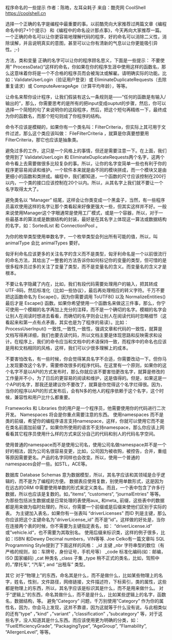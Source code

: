 程序命名的一些提示
作者：陈皓，左耳朵耗子
来自：酷壳网 CoolShell https://coolshell.cn

选择一个正确的名字是编程中最重要的事。以前酷壳向大家推荐过两篇文章《编程命名中的7+1个提示》 和《编程中的命名设计那点事》，今天再向大家推荐一篇。一个正确的命名可以让你更容易地理解代码的程序，好的命名可以消除二义性，消除误解，并且说明真实的意图，甚至可以让你有清新的气息以让你更能吸引异性。;-)

方法，类和变量
正确的名字可以让你的程序顾名思义，下面是一些提示：
不要使用” ProcessData()“这样的命名，你如果在你的程序生涯中使用这样的函数名，那么这意味着你将是一个不合格的程序员而会被淘汰或解雇。请明确实际的功能。比如：ValidateUserLogin（验证用户登录）或 EliminateDuplicateRequests（去除重复请求）或 ComputeAverageAge（计算平均年龄），等等。

让命名来帮你设计程序，让我们假装有这么一条规则是——“任何的函数是有输入/输出的”，那么，你需要思考的是所有的把input变成ouptut的步骤，然后，你可以选择一个简短的句了来说明你的这段程序，然后，把这个短句再精练一下，最终成为你的函数名，而那个短句则成了你程序的结构。

命令不应该是模糊的，如果你有一个类名叫：FilterCriteria，但实际上其可用于文件过滤，那么这个类应该叫做： FileFilterCriteria ，就算是你真要想要用 FilterCriteria，那它也应该是抽象类。

避免过多的工作，这只是一个风格上的事情，但还是需要注意一下。在上面，我们使用到了 ValidateUserLogin 和 EliminateDuplicateRequests两个名字，这两个命令看上去需要做很多比较复杂的事。所以，让你的名字变简单一些也有利于你的程序更容易阅读和维护。一个软件本来就是由不同的模块拼成，而一个模块又是由更细小的函数和类拼成。编程中，我们都知道，一个函数的尺寸应该控制在200行以内，一个类的接口应该控制在20个以内。所以，从其名字上我们就不要让一个名字取得太大了。

避免类名以 “Manager” 结尾，这样会让你类变成一个黑盒子，当然，有一些程序员喜欢使用这样的名字让那个类看起来好像更强大一些，但其实这样并不好。一般来说使用Manager这个字眼通常是使用工厂模式，或是一个容器，所以，对于一些最基本的算法或是数据结构的封装，最好是在其名字上体现这一算法或数据结构的名字，如：SortedList 和 ConnectionPool 。

为你的枚举类型使用单数名字，一个枚举类型会列出所有可能的值，所以，叫 animalType 会比 animalTypes 要好。

匈牙利命名应该更多的关注名字的含义而不是类型，匈牙利命名是一个以前很流行的命名方法，其给出了一整套的方法告诉你如何标记你的变量的类型，但可惜的是很多程序员过多的关注了变量了类型，而不是变量名的含义。而变量名的含义才是根本。

不要让名字隐藏了内在，比如，我们有段代码需要处理用户的输入，把其转成UTF-8码，然后标准化（比如一些协议），最后再处理相应的转义字符。千万不要把这函数命名为 Escape()，因为你需要调用 ToUTF8() 以及 NormalizeEntities() 最后才是 Escape() 函数。如果你希望使用一个函数名来做这三件事，那么，你宁可使用一个模糊的名字再加上充分的注释，而不是一个确切的名字。模糊的名字会让别人在阅读时想进去看看，而确切的名字则会让别人在阅读代码时忽略细节（这看起来和第一点有点矛盾，其实也是为了程序的易读）。比如：ProcessUserInput()
一致性,一致性,一致性，强调文章和代码的一致性，就算是文档写得再详细，我们也要去读代码，所以文档主要是体现思路和反映需求和设计。在程序上，我们的命令应当和文档中的术语保持一致，而程序中的命名也应该是用和文档相同的风格，这样，我们可以少很多理解上的成本。

不要害怕改名，有一些时候，你会觉得某具名字不合适，你需要改动一下。但你马上发现要改这个名字，需要修改很多的程序代码。在这里有一个原则，如果你的这个名字不是以API的方式发布时，那么你就应该不要害怕更改名字，就算是修改的工作量并不小，为了日后的更容易的阅读和维护，这是值得的。但是，如果这是一个API的名字，那我还是建议你不要改了，就算是你觉得这个名字烂得很。因为，当你的程序以API的形式发布后，会有N多的他人的程序依赖于这个名字，这个时候，兼容性和用户比什么都重要。

Frameworks 和 Libraries
你的用户是一个程序员，他需要使用你的代码进行二次开发。 Namespaces 将会是你重点需要注意的东西。
使用namespaces 而不是类的前缀，希望你的编程序语言支持namespace，这样，你就可以使用它而不是在类名前面加前缀了。如果你所使用的语言不支持namespace，那么你应该上网看看其它程序员使用什么样的方式来区分自己的代码和别人的代码名字空间。

使用普通的namespace而不是使用公司名，使用公司名做namespace并不是一个好的相法，因为公司名很容易变更，比如，公司因为被收购，被控告，合并，重组等原因需要更名。产品的名字同样也会改变。所以，使用一个普通的namespaces会好一些。如STL，ACE等。

数据库
Database Schemas 意为数据模型，所以，其名字应该和其领域是合乎逻辑的，而不是为了编程的方便。
数据表应使用复数，别使用单数形式，这是因为在远古的ORM 中需要使用单数的形式来定义类名。而且，一个表中包含了许多行数据，所以也应该是复数的。如，”items“, “customers“, “journalEntries” 等等。
为那些包括派生数据或是日常处理的表使用aux_ 和meta_ 前缀，这些表中的数据都是用来做为临时处理的，所以，你需要一个前缀或是后缀来使他们区别于实际的表。
为主键加入表名，如果你有一张表叫 “driverLicenses” 而ID 列是主键，那么你应该把这个主键命名为”driverLicense_id” 而不是”id”。这样做的好处是，当你在连接两个表的时候，你不需要为主键指定表名，如： “driverLicense.id” 或”vehicle.id“，也不需要为其取别名。
使用后缀来标识类，这样的例子很多，比如：ISBN 和Dewey Decimal numbers，VIN等等. Joe Celko有一篇文章叫 SQL Programming Style提到了下面这样的风格： _id 主键 _nbr 字符串型的数位（有严格的规则，如：车牌号，身份证号，手机号等） _code 标准化编码(如：邮编，ISO 国家编码) _cat 种类名 _class 子集 _type 稍不正式的类名，比如，驾照中的，”摩托车”, “汽车”, and “出租车” 类型。

其它
对于“物理上”的东西，命名其是什么，而不是做什么，比如某些物理上的名字，姓名，性别，文件路径，网络链接，文件描述符，下标索引，类的属性，这些都是物理上的东西，所以，其名字应该是标识其是什么，而不是用来做什么。
对于“逻辑上”的东西，命名其做什么，而不是是什么，比如某些逻辑上的名字，函数名，数据结构，等。
避免”Category” 问题，千万别使用”Category” 作为你的属性名，因为，你会马上发现，这并不靠谱，因为这就等于什么没有说。与此相类似的还有”type” ，”kind” ，”variant” ，”classification” ，”subcategory” 等，对于这些名字，没人知道其是什么东西。而应该使用更为明确的分类，如： “FuelEfficiencyGrade”, “PackagingType”, “AgeGroup”, “Flamability”, “AllergenLevel”, 等等。